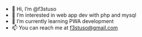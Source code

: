 - 👋 Hi, I’m @f3stuso
- 👀 I’m interested in web app dev with php and mysql
- 🌱 I’m currently learning PWA development
- 📫 You can reach me at f3stuso@gmail.com

<!---
f3stuso/f3stuso is a ✨ special ✨ repository because its `README.md` (this file) appears on your GitHub profile.
You can click the Preview link to take a look at your changes.
--->
